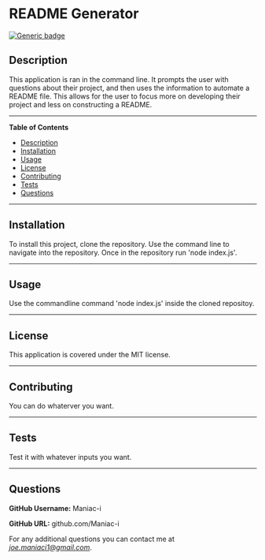# README Generator

[![Generic badge](https://img.shields.io/badge/license-MIT-green.svg)](https://shields.io/)

## Description
This application is ran in the command line. It prompts the user with questions about their project, and then uses the information to automate a README file. This allows for the user to focus more on developing their project and less on constructing a README. 

---
**Table of Contents**
 - [Description](#Description)
 - [Installation](#Installation)
 - [Usage](#Usage)
 - [License](#License)
 - [Contributing](#Contributing)
 - [Tests](#Tests)
 - [Questions](#Questions)

---
## Installation
To install this project, clone the repository. Use the command line to navigate into the repository. Once in the repository run 'node index.js'.

---
## Usage
Use the commandline command 'node index.js' inside the cloned repositoy.

---
## License
This application is covered under the MIT license.

---
## Contributing
You can do whaterver you want.

---
## Tests
Test it with whatever inputs you want.

---
## Questions 

**GitHub Username:** Maniac-i

**GitHub URL:** github.com/Maniac-i

For any additional questions you can contact me at *joe.maniaci1@gmail.com*.

